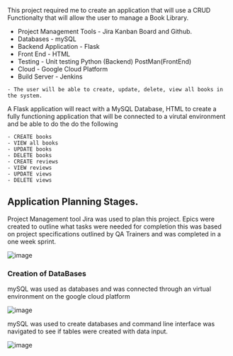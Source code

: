 This project required me to create an application that will use a CRUD Functionalty that will allow the user to manage a Book Library.

- Project Management Tools - Jira Kanban Board and Github.
- Databases - mySQL
- Backend Application - Flask
- Front End - HTML
- Testing - Unit testing Python (Backend) PostMan(FrontEnd)
- Cloud - Google Cloud Platform
- Build Server - Jenkins


```
- The user will be able to create, update, delete, view all books in the system.
```

A Flask application will react with a MySQL Database, HTML to create a fully functioning application that will be connected to a virutal environment and be able to do the do the following

```
- CREATE books
- VIEW all books
- UPDATE books
- DELETE books
- CREATE reviews
- VIEW reviews
- UPDATE views
- DELETE views
```

## Application Planning Stages.

Project Management tool Jira was used to plan this project.
Epics were created to outline what tasks were needed for completion this was based on project specifications outlined by QA Trainers and was completed in a one week sprint.


![image](https://user-images.githubusercontent.com/98025347/162742593-48db66f2-8ad3-4734-9632-1d8b1f556631.png)




### Creation of DataBases

mySQL was used as databases and was connected through an virtual environment on the google cloud platform




![image](https://user-images.githubusercontent.com/98025347/157770504-aeabbf3c-f56e-4336-9d5d-d1239c849ff0.png)

mySQL was used to create databases and command line interface was navigated to see if tables were created with data input.

![image](https://user-images.githubusercontent.com/98025347/157770728-50ba1501-c86e-4167-8780-b4f25fab3ea4.png)
